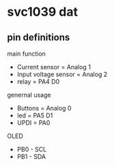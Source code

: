

# svc1039 dat


## pin definitions 

main function 
- Current sensor = Analog 1 
- Input voltage sensor = Analog 2
- relay = PA4 D0

genernal usage 
- Buttons = Analog 0 
- led = PA5 D1
- UPDI = PA0


OLED 
- PB0 - SCL
- PB1 - SDA

